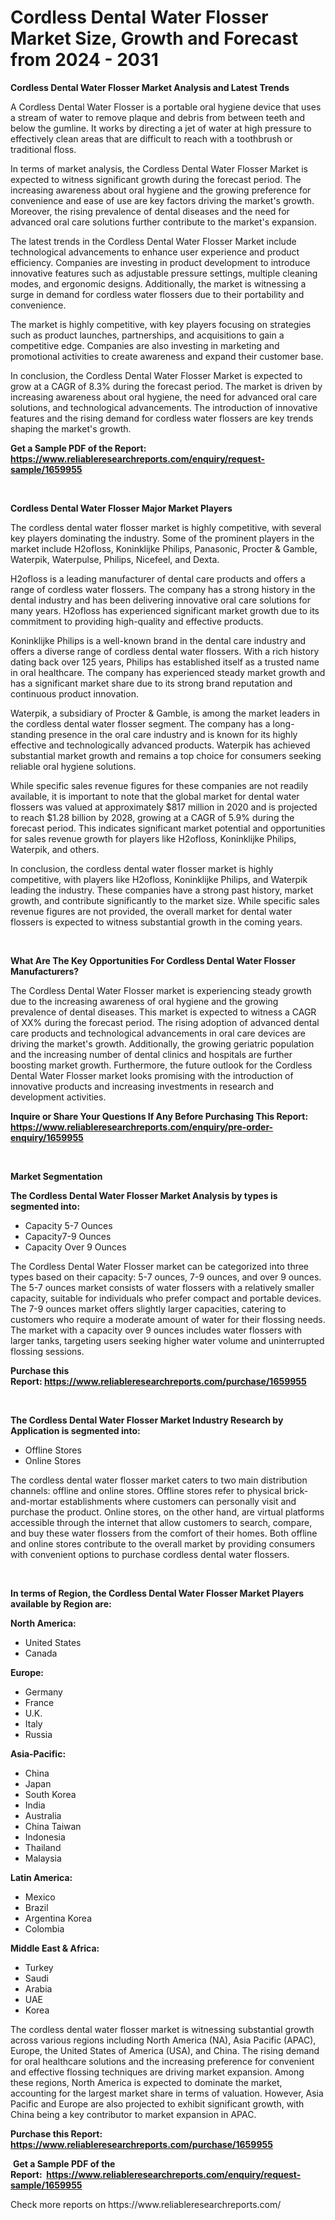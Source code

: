 <p><h1>Cordless Dental Water Flosser Market Size, Growth and Forecast from 2024 - 2031</h1></p><p><strong>Cordless Dental Water Flosser Market Analysis and Latest Trends</strong></p>
<p><p>A Cordless Dental Water Flosser is a portable oral hygiene device that uses a stream of water to remove plaque and debris from between teeth and below the gumline. It works by directing a jet of water at high pressure to effectively clean areas that are difficult to reach with a toothbrush or traditional floss.</p><p>In terms of market analysis, the Cordless Dental Water Flosser Market is expected to witness significant growth during the forecast period. The increasing awareness about oral hygiene and the growing preference for convenience and ease of use are key factors driving the market's growth. Moreover, the rising prevalence of dental diseases and the need for advanced oral care solutions further contribute to the market's expansion.</p><p>The latest trends in the Cordless Dental Water Flosser Market include technological advancements to enhance user experience and product efficiency. Companies are investing in product development to introduce innovative features such as adjustable pressure settings, multiple cleaning modes, and ergonomic designs. Additionally, the market is witnessing a surge in demand for cordless water flossers due to their portability and convenience.</p><p>The market is highly competitive, with key players focusing on strategies such as product launches, partnerships, and acquisitions to gain a competitive edge. Companies are also investing in marketing and promotional activities to create awareness and expand their customer base.</p><p>In conclusion, the Cordless Dental Water Flosser Market is expected to grow at a CAGR of 8.3% during the forecast period. The market is driven by increasing awareness about oral hygiene, the need for advanced oral care solutions, and technological advancements. The introduction of innovative features and the rising demand for cordless water flossers are key trends shaping the market's growth.</p></p>
<p><strong>Get a Sample PDF of the Report:&nbsp; <a href="https://www.reliableresearchreports.com/enquiry/request-sample/1659955">https://www.reliableresearchreports.com/enquiry/request-sample/1659955</a></strong></p>
<p>&nbsp;</p>
<p><strong>Cordless Dental Water Flosser Major Market Players</strong></p>
<p><p>The cordless dental water flosser market is highly competitive, with several key players dominating the industry. Some of the prominent players in the market include H2ofloss, Koninklijke Philips, Panasonic, Procter & Gamble, Waterpik, Waterpulse, Philips, Nicefeel, and Dexta.</p><p>H2ofloss is a leading manufacturer of dental care products and offers a range of cordless water flossers. The company has a strong history in the dental industry and has been delivering innovative oral care solutions for many years. H2ofloss has experienced significant market growth due to its commitment to providing high-quality and effective products.</p><p>Koninklijke Philips is a well-known brand in the dental care industry and offers a diverse range of cordless dental water flossers. With a rich history dating back over 125 years, Philips has established itself as a trusted name in oral healthcare. The company has experienced steady market growth and has a significant market share due to its strong brand reputation and continuous product innovation.</p><p>Waterpik, a subsidiary of Procter & Gamble, is among the market leaders in the cordless dental water flosser segment. The company has a long-standing presence in the oral care industry and is known for its highly effective and technologically advanced products. Waterpik has achieved substantial market growth and remains a top choice for consumers seeking reliable oral hygiene solutions.</p><p>While specific sales revenue figures for these companies are not readily available, it is important to note that the global market for dental water flossers was valued at approximately $817 million in 2020 and is projected to reach $1.28 billion by 2028, growing at a CAGR of 5.9% during the forecast period. This indicates significant market potential and opportunities for sales revenue growth for players like H2ofloss, Koninklijke Philips, Waterpik, and others.</p><p>In conclusion, the cordless dental water flosser market is highly competitive, with players like H2ofloss, Koninklijke Philips, and Waterpik leading the industry. These companies have a strong past history, market growth, and contribute significantly to the market size. While specific sales revenue figures are not provided, the overall market for dental water flossers is expected to witness substantial growth in the coming years.</p></p>
<p>&nbsp;</p>
<p><strong>What Are The Key Opportunities For Cordless Dental Water Flosser Manufacturers?</strong></p>
<p><p>The Cordless Dental Water Flosser market is experiencing steady growth due to the increasing awareness of oral hygiene and the growing prevalence of dental diseases. This market is expected to witness a CAGR of XX% during the forecast period. The rising adoption of advanced dental care products and technological advancements in oral care devices are driving the market's growth. Additionally, the growing geriatric population and the increasing number of dental clinics and hospitals are further boosting market growth. Furthermore, the future outlook for the Cordless Dental Water Flosser market looks promising with the introduction of innovative products and increasing investments in research and development activities.</p></p>
<p><strong>Inquire or Share Your Questions If Any Before Purchasing This Report: <a href="https://www.reliableresearchreports.com/enquiry/pre-order-enquiry/1659955">https://www.reliableresearchreports.com/enquiry/pre-order-enquiry/1659955</a></strong></p>
<p>&nbsp;</p>
<p><strong>Market Segmentation</strong></p>
<p><strong>The Cordless Dental Water Flosser Market Analysis by types is segmented into:</strong></p>
<p><ul><li>Capacity 5-7 Ounces</li><li>Capacity7-9 Ounces</li><li>Capacity Over 9 Ounces</li></ul></p>
<p><p>The Cordless Dental Water Flosser market can be categorized into three types based on their capacity: 5-7 ounces, 7-9 ounces, and over 9 ounces. The 5-7 ounces market consists of water flossers with a relatively smaller capacity, suitable for individuals who prefer compact and portable devices. The 7-9 ounces market offers slightly larger capacities, catering to customers who require a moderate amount of water for their flossing needs. The market with a capacity over 9 ounces includes water flossers with larger tanks, targeting users seeking higher water volume and uninterrupted flossing sessions.</p></p>
<p><strong>Purchase this Report:&nbsp;<a href="https://www.reliableresearchreports.com/purchase/1659955">https://www.reliableresearchreports.com/purchase/1659955</a></strong></p>
<p>&nbsp;</p>
<p><strong>The Cordless Dental Water Flosser Market Industry Research by Application is segmented into:</strong></p>
<p><ul><li>Offline Stores</li><li>Online Stores</li></ul></p>
<p><p>The cordless dental water flosser market caters to two main distribution channels: offline and online stores. Offline stores refer to physical brick-and-mortar establishments where customers can personally visit and purchase the product. Online stores, on the other hand, are virtual platforms accessible through the internet that allow customers to search, compare, and buy these water flossers from the comfort of their homes. Both offline and online stores contribute to the overall market by providing consumers with convenient options to purchase cordless dental water flossers.</p></p>
<p>&nbsp;</p>
<p><strong>In terms of Region, the Cordless Dental Water Flosser Market Players available by Region are:</strong></p>
<p>
    <p> <strong> North America: </strong>
        <ul>
            <li>United States</li>
            <li>Canada</li>
        </ul>
        </p> 
    <p> <strong> Europe: </strong>
        <ul>
            <li>Germany</li>
            <li>France</li>
            <li>U.K.</li>
            <li>Italy</li>
            <li>Russia</li>
        </ul>
        </p> 
    <p> <strong> Asia-Pacific: </strong>
        <ul>
            <li>China</li>
            <li>Japan</li>
            <li>South Korea</li>
            <li>India</li>
            <li>Australia</li>
            <li>China Taiwan</li>
            <li>Indonesia</li>
            <li>Thailand</li>
            <li>Malaysia</li>
        </ul>
        </p> 
    <p> <strong> Latin America: </strong>
        <ul>
            <li>Mexico</li>
            <li>Brazil</li>
            <li>Argentina Korea</li>
            <li>Colombia</li>
        </ul>
        </p> 
    <p> <strong> Middle East & Africa: </strong>
        <ul>
            <li>Turkey</li>
            <li>Saudi</li>
            <li>Arabia</li>
            <li>UAE</li>
            <li>Korea</li>
        </ul>
    </p>
    </p>
<p><p>The cordless dental water flosser market is witnessing substantial growth across various regions including North America (NA), Asia Pacific (APAC), Europe, the United States of America (USA), and China. The rising demand for oral healthcare solutions and the increasing preference for convenient and effective flossing techniques are driving market expansion. Among these regions, North America is expected to dominate the market, accounting for the largest market share in terms of valuation. However, Asia Pacific and Europe are also projected to exhibit significant growth, with China being a key contributor to market expansion in APAC.</p></p>
<p><strong>Purchase this Report: <a href="https://www.reliableresearchreports.com/purchase/1659955">https://www.reliableresearchreports.com/purchase/1659955</a></strong></p>
<p>&nbsp;<strong>Get a Sample PDF of the Report:&nbsp;&nbsp;<a href="https://www.reliableresearchreports.com/enquiry/request-sample/1659955">https://www.reliableresearchreports.com/enquiry/request-sample/1659955</a></strong></p>
<p><strong></strong></p>
<p>Check more reports on https://www.reliableresearchreports.com/</p>